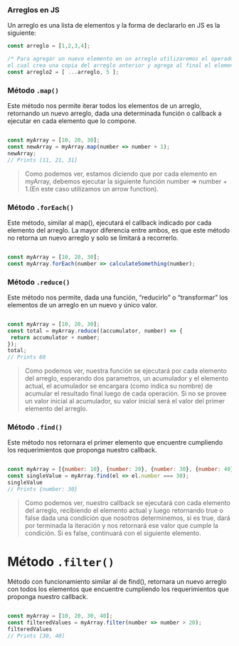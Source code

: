 ### Arreglos en JS

Un arreglo es una lista de elementos y la forma de declararlo en JS es la siguiente:

```javascript
const arreglo = [1,2,3,4];

/* Para agregar un nuevo elemento en un arreglo utilizaremos el operador spread
el cual crea una copia del arreglo anterior y agrega al final el elemento que coloques. */
const arreglo2 = [ ...arreglo, 5 ];

```

### Método `.map()`

Este método nos permite iterar todos los elementos de un arreglo, retornando un nuevo arreglo,
dada una determinada función o callback a ejecutar en cada elemento que lo compone.

```javascript

const myArray = [10, 20, 30];
const newArray = myArray.map(number => number + 1);
newArray;
// Prints [11, 21, 31]
```

> Como podemos ver, estamos diciendo que por cada elemento en myArray, debemos ejecutar la siguiente función number => number + 1.(En este caso utilizamos un arrow function).


### Método `.forEach()`

Este método, similar al map(), ejecutará el callback indicado por cada elemento del arreglo.
La mayor diferencia entre ambos, es que este método no retorna un nuevo arreglo y solo se limitará a recorrerlo.

```javascript

const myArray = [10, 20, 30];
const myArray.forEach(number => calculateSomething(number);
```

### Método `.reduce()`

Este método nos permite, dada una función, “reducirlo” o “transformar” los elementos de un arreglo en un nuevo y único valor.

```javascript

const myArray = [10, 20, 30];
const total = myArray.reduce((accumulator, number) => {
 return accumulator + number;
});
total;
// Prints 60
```

> Como podemos ver, nuestra función se ejecutará por cada elemento del arreglo, esperando dos parametros,
un acumulador y el elemento actual, el acumulador se encargara (como indica su nombre) de acumular el resultado final
luego de cada operación. Si no se provee un valor inicial al acumulador,
su valor inicial será el valor del primer elemento del arreglo.

### Método `.find()`

Este método nos retornara el primer elemento que encuentre cumpliendo los requerimientos que proponga nuestro callback.

```javascript

const myArray = [{number: 10}, {number: 20}, {number: 30}, {number: 40}];
const singleValue = myArray.find(el => el.number === 30);
singleValue
// Prints {number: 30}
```

> Como podemos ver, nuestro callback se ejecutará con cada elemento del arreglo, recibiendo 
el elemento actual y luego retornando true o false dada una condición que nosotros determinemos, 
si es true, dará por terminada la iteración y nos retornará ese valor que cumple la condición. Si es false, 
continuará con el siguiente elemento.

# Método `.filter()`

Método con funcionamiento similar al de find(), retornara un nuevo arreglo con todos los elementos
que encuentre cumpliendo los requerimientos que proponga nuestro callback.

```javascript

const myArray = [10, 20, 30, 40];
const filteredValues = myArray.filter(number => number > 20);
filteredValues
// Prints [30, 40]
```